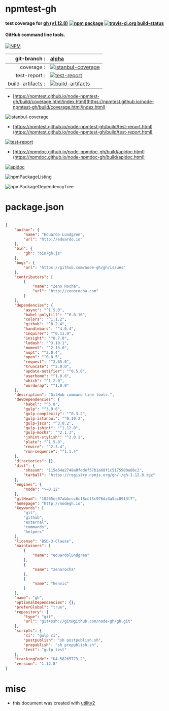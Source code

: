 # npmtest-gh

#### test coverage for  [gh (v1.12.8)](http://nodegh.io)  [![npm package](https://img.shields.io/npm/v/npmtest-gh.svg?style=flat-square)](https://www.npmjs.org/package/npmtest-gh) [![travis-ci.org build-status](https://api.travis-ci.org/npmtest/node-npmtest-gh.svg)](https://travis-ci.org/npmtest/node-npmtest-gh)

#### GitHub command line tools.

[![NPM](https://nodei.co/npm/gh.png?downloads=true&downloadRank=true&stars=true)](https://www.npmjs.com/package/gh)

| git-branch : | [alpha](https://github.com/npmtest/node-npmtest-gh/tree/alpha)|
|--:|:--|
| coverage : | [![istanbul-coverage](https://npmtest.github.io/node-npmtest-gh/build/coverage.badge.svg)](https://npmtest.github.io/node-npmtest-gh/build/coverage.html/index.html)|
| test-report : | [![test-report](https://npmtest.github.io/node-npmtest-gh/build/test-report.badge.svg)](https://npmtest.github.io/node-npmtest-gh/build/test-report.html)|
| build-artifacts : | [![build-artifacts](https://npmtest.github.io/node-npmtest-gh/glyphicons_144_folder_open.png)](https://github.com/npmtest/node-npmtest-gh/tree/gh-pages/build)|

- [https://npmtest.github.io/node-npmtest-gh/build/coverage.html/index.html](https://npmtest.github.io/node-npmtest-gh/build/coverage.html/index.html)

[![istanbul-coverage](https://npmtest.github.io/node-npmtest-gh/build/screenCapture.buildCi.browser.%252Ftmp%252Fbuild%252Fcoverage.lib.html.png)](https://npmtest.github.io/node-npmtest-gh/build/coverage.html/index.html)

- [https://npmtest.github.io/node-npmtest-gh/build/test-report.html](https://npmtest.github.io/node-npmtest-gh/build/test-report.html)

[![test-report](https://npmtest.github.io/node-npmtest-gh/build/screenCapture.buildCi.browser.%252Ftmp%252Fbuild%252Ftest-report.html.png)](https://npmtest.github.io/node-npmtest-gh/build/test-report.html)

- [https://npmdoc.github.io/node-npmdoc-gh/build/apidoc.html](https://npmdoc.github.io/node-npmdoc-gh/build/apidoc.html)

[![apidoc](https://npmdoc.github.io/node-npmdoc-gh/build/screenCapture.buildCi.browser.%252Ftmp%252Fbuild%252Fapidoc.html.png)](https://npmdoc.github.io/node-npmdoc-gh/build/apidoc.html)

![npmPackageListing](https://npmtest.github.io/node-npmtest-gh/build/screenCapture.npmPackageListing.svg)

![npmPackageDependencyTree](https://npmtest.github.io/node-npmtest-gh/build/screenCapture.npmPackageDependencyTree.svg)



# package.json

```json

{
    "author": {
        "name": "Eduardo Lundgren",
        "url": "http://eduardo.io"
    },
    "bin": {
        "gh": "bin/gh.js"
    },
    "bugs": {
        "url": "https://github.com/node-gh/gh/issues"
    },
    "contributors": [
        {
            "name": "Zeno Rocha",
            "url": "http://zenorocha.com"
        }
    ],
    "dependencies": {
        "async": "^1.5.0",
        "babel-polyfill": "^6.0.16",
        "colors": "^1.1.2",
        "github": "^0.2.4",
        "handlebars": "^4.0.4",
        "inquirer": "^0.11.0",
        "insight": "^0.7.0",
        "lodash": "^3.10.1",
        "moment": "^2.13.0",
        "nopt": "^3.0.4",
        "open": "^0.0.5",
        "request": "^2.65.0",
        "truncate": "^2.0.0",
        "update-notifier": "^0.5.0",
        "userhome": "^1.0.0",
        "which": "^1.2.0",
        "wordwrap": "^1.0.0"
    },
    "description": "GitHub command line tools.",
    "devDependencies": {
        "babel": "^5.8",
        "gulp": "^3.9.0",
        "gulp-complexity": "^0.3.2",
        "gulp-istanbul": "^0.10.2",
        "gulp-jscs": "^3.0.2",
        "gulp-jshint": "^1.12.0",
        "gulp-mocha": "^2.1.3",
        "jshint-stylish": "^2.0.1",
        "plato": "^1.5.0",
        "rewire": "^2.3.4",
        "run-sequence": "^1.1.4"
    },
    "directories": {},
    "dist": {
        "shasum": "115e64a2748a0fedef57b1a68f1c5175980a86c2",
        "tarball": "https://registry.npmjs.org/gh/-/gh-1.12.8.tgz"
    },
    "engines": {
        "node": ">=0.12"
    },
    "gitHead": "10205cc07abbccc6c18ccf5c976da3a5ac0913f7",
    "homepage": "http://nodegh.io",
    "keywords": [
        "git",
        "github",
        "external",
        "commands",
        "helpers"
    ],
    "license": "BSD-3-Clause",
    "maintainers": [
        {
            "name": "eduardolundgren"
        },
        {
            "name": "zenorocha"
        },
        {
            "name": "henvic"
        }
    ],
    "name": "gh",
    "optionalDependencies": {},
    "preferGlobal": "true",
    "repository": {
        "type": "git",
        "url": "git+ssh://git@github.com/node-gh/gh.git"
    },
    "scripts": {
        "ci": "gulp ci",
        "postpublish": "sh postpublish.sh",
        "prepublish": "sh prepublish.sh",
        "test": "gulp test"
    },
    "trackingCode": "UA-58265773-2",
    "version": "1.12.8"
}
```



# misc
- this document was created with [utility2](https://github.com/kaizhu256/node-utility2)

